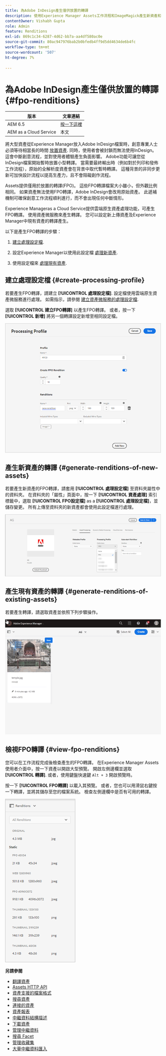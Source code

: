 ```yaml
---
title: 為Adobe InDesign產生僅供放置的轉譯
description: 使用Experience Manager Assets工作流程和ImageMagick產生新資產和現有資產的FPO轉譯。
contentOwner: Vishabh Gupta
role: Admin
feature: Renditions
exl-id: 869c1c34-6287-4d62-bb7a-aa4df580ac0e
source-git-commit: 80ac947976bab2b0bfedb4ff9d5dd4634de6b4fc
workflow-type: tm+mt
source-wordcount: '507'
ht-degree: 7%

---
```


# 為Adobe InDesign產生僅供放置的轉譯 {#fpo-renditions}

| 版本 | 文章連結 |
| -------- | ---------------------------- |
| AEM 6.5 | [按一下這裡](https://experienceleague.adobe.com/docs/experience-manager-65/assets/administer/configure-fpo-renditions.html?lang=en) |
| AEM as a Cloud Service  | 本文 |

將大型資產從Experience Manager放入Adobe InDesign檔案時，創意專業人士必須等待相當長的時間 [放置資產](https://helpx.adobe.com/indesign/using/placing-graphics.html). 同時，使用者會被封鎖而無法使用InDesign。 這會中斷創意流程，並對使用者體驗產生負面影響。 Adobe功能可讓您從InDesign檔案開始暫時放置小型轉譯。 當需要最終輸出時（例如對於列印和發佈工作流程），原始的全解析度資產會在背景中取代暫時轉譯。 這種背景的非同步更新可加快設計流程以提高生產力，且不會阻礙創作流程。

Assets提供僅用於放置的轉譯(FPO)。 這些FPO轉譯檔案大小雖小，但外觀比例相同。 如果資產無法使用FPO轉譯，Adobe InDesign會改用原始資產。 此遞補機制可確保創意工作流程順利進行，而不會出現任何中斷情形。

Experience Manageras a Cloud Service提供雲端原生資產處理功能，可產生FPO轉譯。 使用資產微服務來產生轉譯。 您可以設定新上傳資產及Experience Manager中現有資產的轉譯產生。

以下是產生FPO轉譯的步驟：

1. [建立處理設定檔](#create-processing-profile).

1. 設定Experience Manager以使用此設定檔 [處理新資產](#generate-renditions-of-new-assets).
1. 使用設定檔來 [處理現有資產](#generate-renditions-of-existing-assets).

## 建立處理設定檔 {#create-processing-profile}

若要產生FPO轉譯，請建立 **[!UICONTROL 處理設定檔]**. 設定檔使用雲端原生資產微服務進行處理。 如需指示，請參閱 [建立資產微服務的處理設定檔](asset-microservices-configure-and-use.md).

選取 **[!UICONTROL 建立FPO轉譯]** 以產生FPO轉譯。 或者，按一下 **[!UICONTROL 新增]** 將另一個轉譯設定新增至相同設定檔。

![create-processing-profile-fpo-renditions](assets/create-processing-profile-fpo-renditions.png)

## 產生新資產的轉譯 {#generate-renditions-of-new-assets}

若要產生新資產的FPO轉譯，請套用 **[!UICONTROL 處理設定檔]** 至資料夾屬性中的資料夾。 在資料夾的「屬性」頁面中，按一下 **[!UICONTROL 資產處理]** 索引標籤中，選取 **[!UICONTROL FPO設定檔]** as a **[!UICONTROL 處理設定檔]**，並儲存變更。 所有上傳至資料夾的新資產都會使用此設定檔進行處理。

![add-fpo-rendition](assets/add-fpo-rendition.png)


## 產生現有資產的轉譯 {#generate-renditions-of-existing-assets}

若要產生轉譯，請選取資產並依照下列步驟操作。

![fpo-existing-asset-reprocess](assets/fpo-existing-asset-reprocess.gif)


## 檢視FPO轉譯 {#view-fpo-renditions}

您可以在工作流程完成後檢查產生的FPO轉譯。 在Experience Manager Assets使用者介面中，按一下資產以開啟大型預覽。 開啟左側邊欄並選取 **[!UICONTROL 轉譯]**. 或者，使用鍵盤快速鍵 `Alt + 3` 開啟預覽時。

按一下 **[!UICONTROL FPO轉譯]** 以載入其預覽。 或者，您也可以用滑鼠右鍵按一下轉譯，並將其儲存至您的檔案系統。 檢查左側邊欄中是否有可用的轉譯。

![rendition_list](assets/list-renditions.png)

**另請參閱**

* [翻譯資產](translate-assets.md)
* [Assets HTTP API](mac-api-assets.md)
* [資產支援的檔案格式](file-format-support.md)
* [搜尋資產](search-assets.md)
* [連接的資產](use-assets-across-connected-assets-instances.md)
* [資產報表](asset-reports.md)
* [中繼資料結構描述](metadata-schemas.md)
* [下載資產](download-assets-from-aem.md)
* [管理中繼資料](manage-metadata.md)
* [搜尋 Facet](search-facets.md)
* [管理收藏集](manage-collections.md)
* [大量中繼資料匯入](metadata-import-export.md)
